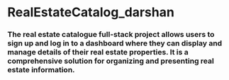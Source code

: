 # RealEstateCatalog_darshan
### The real estate catalogue full-stack project allows users to sign up and log in to a dashboard where they can display and manage details of their real estate properties. It is a comprehensive solution for organizing and presenting real estate information.

